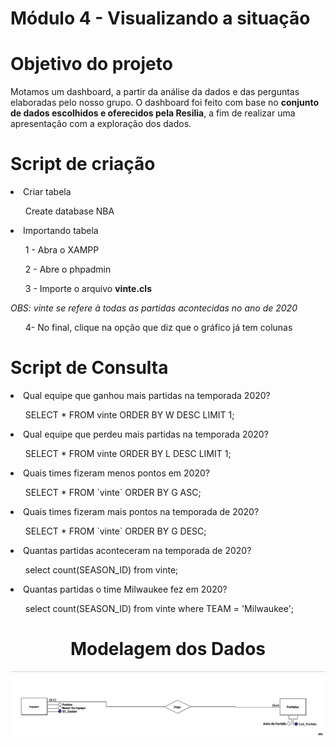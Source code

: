 # Módulo 4 - Visualizando a situação 

<h1>Objetivo do projeto</h1>
<p>Motamos um dashboard, a partir da análise da dados e das perguntas elaboradas pelo nosso grupo. O dashboard foi feito com base no <b>conjunto de dados escolhidos e  oferecidos pela Resilia</b>, a fim de realizar uma apresentação com a exploração dos dados.</p>

<h1>Script de criação </h1>
<li>Criar tabela</li>
  <ul>Create database NBA</ul>
<li>Importando tabela</li>
<ul>1 - Abra o XAMPP</ul>
<ul>2 - Abre o phpadmin</ul>
<ul>3 - Importe o arquivo <b>vinte.cls</b></ul>
<p><i>OBS: vinte se refere à todas as partidas acontecidas no ano de 2020</i></p>
<ul>4- No final, clique na opção que diz que o gráfico já tem colunas </ul>

<h1>Script de Consulta</h1>

<li>Qual equipe que ganhou mais partidas na temporada 2020? </li>
<ul>SELECT * FROM vinte ORDER BY W DESC LIMIT 1;</ul>
<li>Qual equipe que perdeu mais partidas na temporada 2020? </li>
<ul>SELECT * FROM vinte ORDER BY L DESC LIMIT 1;</ul>
<li>Quais times fizeram menos pontos em 2020?</li>
<ul>SELECT * FROM `vinte` ORDER BY G ASC;</ul>
<li>Quais times fizeram mais pontos na temporada de 2020?</li>
<ul>SELECT * FROM `vinte` ORDER BY G DESC;</ul>
<li>Quantas partidas aconteceram na temporada de 2020?</li>
<ul>select count(SEASON_ID) from vinte;</ul>
<li>Quantas partidas o time Milwaukee fez em 2020? </li>
<ul>select count(SEASON_ID) from vinte where TEAM = 'Milwaukee';</ul>

<div align="center" style="display: inline_block">
<h1> Modelagem dos Dados</h1>
<img src="./bancoDeDados/modelagemDados.jpg">
</div>
